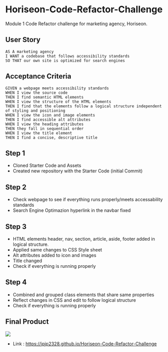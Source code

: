 # Horiseon-Code-Refactor-Challenge

Module 1 Code Refactor challenge for marketing agency, Horiseon.

## User Story

```
AS A marketing agency
I WANT a codebase that follows accessibility standards
SO THAT our own site is optimized for search engines
```

## Acceptance Criteria

```
GIVEN a webpage meets accessibility standards
WHEN I view the source code
THEN I find semantic HTML elements
WHEN I view the structure of the HTML elements
THEN I find that the elements follow a logical structure independent of styling and positioning
WHEN I view the icon and image elements
THEN I find accessible alt attributes
WHEN I view the heading attributes
THEN they fall in sequential order
WHEN I view the title element
THEN I find a concise, descriptive title
```

## Step 1
- Cloned Starter Code and Assets
- Created new repository with the Starter Code (initial Commit)

## Step 2
- Check webpage to see if everything runs properly/meets accessability standards
- Search Engine Optimazion hyperlink in the navbar fixed

## Step 3
- HTML elements header, nav, section, article, aside, footer added in logical structure.
- Applied same changes to CSS Style sheet
- Alt attributes added to icon and images
- Title changed
- Check if everything is running properly 

## Step 4
- Combined and grouped class elements that share same properties
- Reflect changes in CSS and edit to follow logical structure
- Check if everything is running properly 

## Final Product

![](assets/images/Screenshot-horiseon.png)

- Link : https://jpjp2328.github.io/Horiseon-Code-Refactor-Challenge

